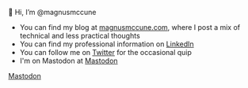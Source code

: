 👋 Hi, I’m @magnusmccune

- You can find my blog at [magnusmccune.com](https://magnusmccune.com), where I post a mix of technical and less practical thoughts
- You can find my professional information on [LinkedIn](https://www.linkedin.com/in/magnusmccune/)
- You can follow me on [Twitter](https://twitter.com/Magnus_McCune) for the occasional quip
- I'm on Mastodon at <a rel="me" href="https://infosec.exchange/@MagnusMcCune">Mastodon</a>

<!---
magnusmccune/magnusmccune is a ✨ special ✨ repository because its `README.md` (this file) appears on your GitHub profile.
You can click the Preview link to take a look at your changes
--->

<a rel="me" href="https://infosec.exchange/@MagnusMcCune">Mastodon</a>
